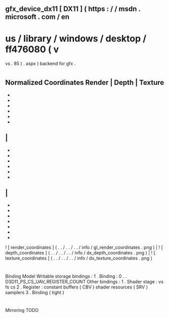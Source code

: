 #
gfx_device_dx11
[
DX11
]
(
https
:
/
/
msdn
.
microsoft
.
com
/
en
-
us
/
library
/
windows
/
desktop
/
ff476080
(
v
=
vs
.
85
)
.
aspx
)
backend
for
gfx
.
#
#
Normalized
Coordinates
Render
|
Depth
|
Texture
-
-
-
-
-
-
-
|
-
-
-
-
-
-
-
|
-
-
-
-
-
-
-
-
!
[
render_coordinates
]
(
.
.
/
.
.
/
.
.
/
info
/
gl_render_coordinates
.
png
)
|
!
[
depth_coordinates
]
(
.
.
/
.
.
/
.
.
/
info
/
dx_depth_coordinates
.
png
)
|
!
[
texture_coordinates
]
(
.
.
/
.
.
/
.
.
/
info
/
dx_texture_coordinates
.
png
)
#
#
Binding
Model
Writable
storage
bindings
:
1
.
Binding
:
0
.
.
D3D11_PS_CS_UAV_REGISTER_COUNT
Other
bindings
:
1
.
Shader
stage
:
vs
fs
cs
2
.
Register
:
constant
buffers
(
CBV
)
shader
resources
(
SRV
)
samplers
3
.
Binding
(
tight
)
#
#
Mirroring
TODO
